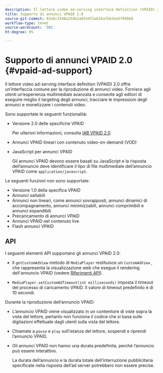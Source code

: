 ```yaml
---
description: Il lettore video ad-serving interface definition (VPAID) 2.0 offre un’interfaccia comune per la riproduzione di annunci video. Fornisce agli utenti un’esperienza multimediale avanzata e consente agli editori di eseguire meglio il targeting degli annunci, tracciare le impressioni degli annunci e monetizzare i contenuti video.
title: Supporto di annunci VPAID 2.0
source-git-commit: 02ebc3548a254b2a6554f1ab34afbb3ea5f09bb8
workflow-type: tm+mt
source-wordcount: '301'
ht-degree: 0%

---
```


# Supporto di annunci VPAID 2.0 {#vpaid-ad-support}

Il lettore video ad-serving interface definition (VPAID) 2.0 offre un’interfaccia comune per la riproduzione di annunci video. Fornisce agli utenti un’esperienza multimediale avanzata e consente agli editori di eseguire meglio il targeting degli annunci, tracciare le impressioni degli annunci e monetizzare i contenuti video.

Sono supportate le seguenti funzionalità:

* Versione 2.0 delle specifiche VPAID

  Per ulteriori informazioni, consulta [IAB VPAID 2.0](https://www.iab.com/wp-content/uploads/2015/06/VPAID_2_0_Final_04-10-2012.pdf).
* Annunci VPAID lineari con contenuto video-on-demand (VOD)
* JavaScript per annunci VPAID

  Gli annunci VPAID devono essere basati su JavaScript e la risposta dell’annuncio deve identificare il tipo di file multimediale dell’annuncio VPAID come `application/javascript`.

Le seguenti funzioni non sono supportate:

* Versione 1.0 della specifica VPAID
* Annunci saltabili
* Annunci non lineari, come annunci sovrapposti, annunci dinamici di accompagnamento, annunci minimizzabili, annunci comprimibili e annunci espandibili
* Precaricamento di annunci VPAID
* Annunci VPAID nel contenuto live
* Flash annunci VPAID

## API

I seguenti elementi API supportano gli annunci VPAID 2.0:

* Il `getCustomAdView` metodo di `MediaPlayer` restituisce un `CustomAdView` , che rappresenta la visualizzazione web che esegue il rendering dell&#39;annuncio VPAID (vedere [Riferimenti API](https://help.adobe.com/en_US/primetime/api/psdk/javadoc/index.html)).

* `MediaPlayer.setCustomAdTimeout(int milliseconds)` imposta il timeout del processo di caricamento VPAID. Il valore di timeout predefinito è di 10 secondi.

Durante la riproduzione dell’annuncio VPAID:

* L’annuncio VPAID viene visualizzato in un contenitore di viste sopra la vista del lettore, pertanto non funziona il codice che si basa sulle digitazioni effettuate dagli utenti sulla vista del lettore.
* Chiamate a `pause` e `play` sull’istanza del lettore, sospendi e riprendi l’annuncio VPAID.

* Gli annunci VPAID non hanno una durata predefinita, perché l’annuncio può essere interattivo.

  La durata dell’annuncio e la durata totale dell’interruzione pubblicitaria specificate nella risposta dell’ad server potrebbero non essere precise.
